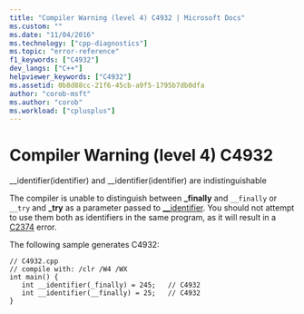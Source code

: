 ```yaml
---
title: "Compiler Warning (level 4) C4932 | Microsoft Docs"
ms.custom: ""
ms.date: "11/04/2016"
ms.technology: ["cpp-diagnostics"]
ms.topic: "error-reference"
f1_keywords: ["C4932"]
dev_langs: ["C++"]
helpviewer_keywords: ["C4932"]
ms.assetid: 0b8d88cc-21f6-45cb-a9f5-1795b7db0dfa
author: "corob-msft"
ms.author: "corob"
ms.workload: ["cplusplus"]
---
```

# Compiler Warning (level 4) C4932
__identifier(identifier) and \__identifier(identifier) are indistinguishable  
  
 The compiler is unable to distinguish between **_finally** and `__finally` or `__try` and **_try** as a parameter passed to [__identifier](../../windows/identifier-cpp-cli.md). You should not attempt to use them both as identifiers in the same program, as it will result in a [C2374](../../error-messages/compiler-errors-1/compiler-error-c2374.md) error.  
  
 The following sample generates C4932:  
  
```  
// C4932.cpp  
// compile with: /clr /W4 /WX  
int main() {  
   int __identifier(_finally) = 245;   // C4932  
   int __identifier(__finally) = 25;   // C4932  
}  
```